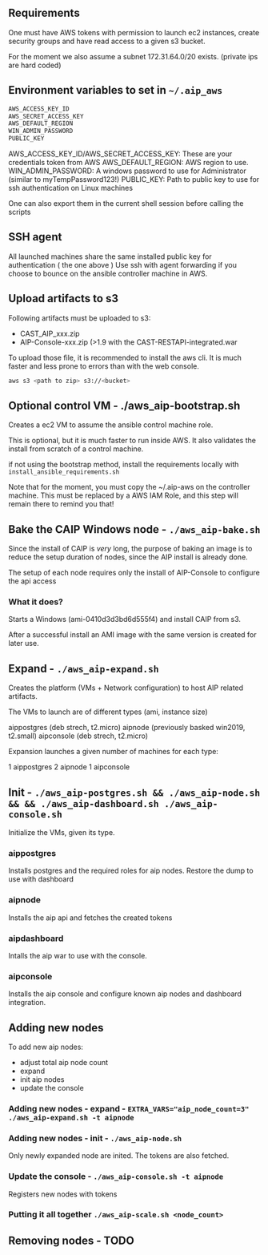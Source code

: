 ## Requirements

One must have AWS tokens with permission to launch ec2 instances,
create security groups and have read access to a given s3 bucket.

For the moment we also assume a subnet 172.31.64.0/20 exists.
(private ips are hard coded)

## Environment variables to set in `~/.aip_aws`

```bash
AWS_ACCESS_KEY_ID
AWS_SECRET_ACCESS_KEY
AWS_DEFAULT_REGION
WIN_ADMIN_PASSWORD
PUBLIC_KEY
```

AWS_ACCESS_KEY_ID/AWS_SECRET_ACCESS_KEY: These are your credentials token from AWS
AWS_DEFAULT_REGION: AWS region to use.
WIN_ADMIN_PASSWORD: A windows password to use for Administrator (similar to myTempPassword123!)
PUBLIC_KEY: Path to public key to use for ssh authentication on Linux machines

One can also export them in the current shell session before calling the scripts

## SSH agent

All launched machines share the same installed public key for authentication ( the one above )
Use ssh with agent forwarding if you choose to bounce on the ansible controller machine in AWS.

## Upload artifacts to s3

Following artifacts must be uploaded to s3:

* CAST_AIP_xxx.zip
* AIP-Console-xxx.zip (>1.9 with the CAST-RESTAPI-integrated.war

To upload those file, it is recommended to install the aws cli.
It is much faster and less prone to errors than with the web console.

```bash
aws s3 <path to zip> s3://<bucket>
```
## Optional control VM - ./aws_aip-bootstrap.sh

Creates a ec2 VM to assume the ansible control machine role.

This is optional, but it is much faster to run inside AWS.
It also validates the install from scratch of a control machine.

if not using the bootstrap method, install the requirements locally with `install_ansible_requirements.sh`

Note that for the moment, you must copy the ~/.aip-aws on the controller machine.
This must be replaced by a AWS IAM Role, and this step will remain there to remind you that!


## Bake the CAIP Windows node - `./aws_aip-bake.sh`

Since the install of CAIP is *very* long,
the purpose of baking an image is to reduce the setup duration of nodes,
  since the AIP install is already done.

The setup of each node requires only the install of AIP-Console to configure the api access

### What it does?

Starts a Windows (ami-0410d3d3bd6d555f4) and install CAIP from s3.

After a successful install an AMI image with the same version is created for later use.

## Expand - `./aws_aip-expand.sh`

Creates the platform (VMs + Network configuration) to host AIP related artifacts.

The VMs to launch are of different types (ami, instance size)

aippostgres (deb strech, t2.micro)
aipnode (previously basked win2019, t2.small)
aipconsole (deb strech, t2.micro)

Expansion launches a given number of machines for each type:

1 aippostgres
2 aipnode
1 aipconsole

## Init - `./aws_aip-postgres.sh && ./aws_aip-node.sh && && ./aws_aip-dashboard.sh ./aws_aip-console.sh`

Initialize the VMs, given its type.

### aippostgres
Installs postgres and the required roles for aip nodes.
Restore the dump to use with dashboard

### aipnode
Installs the aip api and fetches the created tokens

### aipdashboard 
Intalls the aip war to use with the console.

### aipconsole
Installs the aip console and configure known aip nodes and dashboard integration.


## Adding new nodes

To add new aip nodes:

* adjust total aip node count
* expand
* init aip nodes
* update the console

### Adding new nodes - expand - `EXTRA_VARS="aip_node_count=3" ./aws_aip-expand.sh -t aipnode` 

### Adding new nodes - init - `./aws_aip-node.sh` 

Only newly expanded node are inited.
The tokens are also fetched.

### Update the console - `./aws_aip-console.sh -t aipnode`

Registers new nodes with tokens

### Putting it all together `./aws_aip-scale.sh <node_count>`

## Removing nodes - TODO

